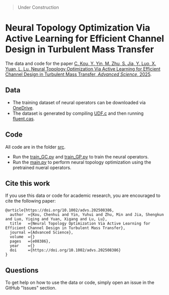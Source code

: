 > Under Construction

# Neural Topology Optimization Via Active Learning for Efficient Channel Design in Turbulent Mass Transfer

The data and code for the paper [C. Kou, Y. Yin, M. Zhu, S. Jia, Y. Luo, X. Yuan, L. Lu. Neural Topology Optimization Via Active Learning for Efficient Channel Design in Turbulent Mass Transfer, *Advanced Science*, 2025](https://doi.org/10.1002/advs.202508386).

## Data
- The training dataset of neural operators can be downloaded via [OneDrive](https://yaleedu-my.sharepoint.com/:f:/g/personal/lu_lu_yale_edu/EusjK0hAu0xJoLTxnrgafIkBSrjlbAd8h2tK_HB7b401nw?e=Zrcuzj).
- The dataset is generated by compiling [UDF.c](data_generation/UDF.c) and then running [fluent.cas](data_generation/fluent.cas).

## Code

All code are in the folder [src](src).
- Run the [train_GC.py](src/train_GC.py) and [train_GP.py](src/train_GP.py) to train the neural operators.
- Run the [main.py](src/main.py) to perform neural topology optimization using the pretrained nueral operators.

## Cite this work

If you use this data or code for academic research, you are encouraged to cite the following paper:
```
@article{https://doi.org/10.1002/advs.202508386,
  author  ={Kou, Chenhui and Yin, Yuhui and Zhu, Min and Jia, Shengkun and Luo, Yiqing and Yuan, Xigang and Lu, Lu},
  title   ={Neural Topology Optimization Via Active Learning for Efficient Channel Design in Turbulent Mass Transfer},
  journal ={Advanced Science},
  volume  ={}
  pages   ={e08386},
  year    ={}
  doi     ={https://doi.org/10.1002/advs.202508386}
}
```

## Questions

To get help on how to use the data or code, simply open an issue in the GitHub "Issues" section.

